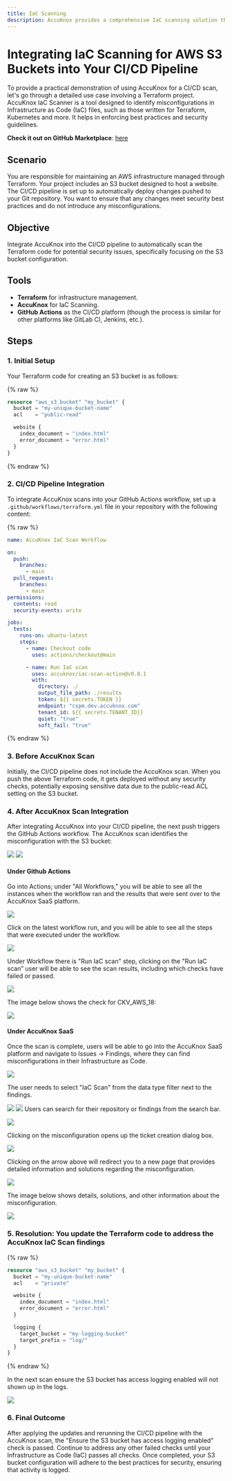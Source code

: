 ```yaml
---
title: IaC Scanning
description: AccuKnox provides a comprehensive IaC scanning solution that helps you identify and remediate misconfigurations in your Infrastructure as Code (IaC) files, ensuring that your cloud infrastructure is secure and compliant with best practices.
---
```


# Integrating IaC Scanning for AWS S3 Buckets into Your CI/CD Pipeline

To provide a practical demonstration of using AccuKnox for a CI/CD scan, let's go through a detailed use case involving a Terraform project. AccuKnox IaC Scanner is a tool designed to identify misconfigurations in Infrastructure as Code (IaC) files, such as those written for Terraform, Kubernetes and more. It helps in enforcing best practices and security guidelines.

**Check it out on GitHub Marketplace**: [here](https://github.com/marketplace/actions/accuknox-iac)

## Scenario

You are responsible for maintaining an AWS infrastructure managed through Terraform. Your project includes an S3 bucket designed to host a website. The CI/CD pipeline is set up to automatically deploy changes pushed to your Git repository. You want to ensure that any changes meet security best practices and do not introduce any misconfigurations.

## Objective

Integrate AccuKnox into the CI/CD pipeline to automatically scan the Terraform code for potential security issues, specifically focusing on the S3 bucket configuration.

## Tools

- **Terraform** for infrastructure management.
- **AccuKnox** for IaC Scanning.
- **GitHub Actions** as the CI/CD platform (though the process is similar for other platforms like GitLab CI, Jenkins, etc.).

## Steps

### 1. Initial Setup

Your Terraform code for creating an S3 bucket is as follows:

{% raw %}

```terraform
resource "aws_s3_bucket" "my_bucket" {
  bucket = "my-unique-bucket-name"
  acl    = "public-read"

  website {
    index_document = "index.html"
    error_document = "error.html"
  }
}
```

{% endraw %}

### 2. CI/CD Pipeline Integration

To integrate AccuKnox scans into your GitHub Actions workflow, set up a `.github/workflows/terraform.yml` file in your repository with the following content:

{% raw %}

```yaml
name: AccuKnox IaC Scan Workflow

on:
  push:
    branches:
      - main
  pull_request:
    branches:
      - main
permissions:
  contents: read
  security-events: write

jobs:
  tests:
    runs-on: ubuntu-latest
    steps:
      - name: Checkout code
        uses: actions/checkout@main

      - name: Run IaC scan
        uses: accuknox/iac-scan-action@v0.0.1
        with:
          directory: ./
          output_file_path: ./results
          token: ${{ secrets.TOKEN }}
          endpoint: "cspm.dev.accuknox.com"
          tenant_id: ${{ secrets.TENANT_ID}}
          quiet: "true"
          soft_fail: "true"
```

{% endraw %}

### 3. Before AccuKnox Scan

Initially, the CI/CD pipeline does not include the AccuKnox scan. When you push the above Terraform code, it gets deployed without any security checks, potentially exposing sensitive data due to the public-read ACL setting on the S3 bucket.

### 4. After AccuKnox Scan Integration

After integrating AccuKnox into your CI/CD pipeline, the next push triggers the GitHub Actions workflow. The AccuKnox scan identifies the misconfiguration with the S3 bucket:

![](images/iac-scan-images/3.png)
![](images/iac-scan-images/11.png)

#### Under Github Actions

Go into Actions; under "All Workflows," you will be able to see all the instances when the workflow ran and the results that were sent over to the AccuKnox SaaS platform.

![](images/iac-scan-images/4.png)

Click on the latest workflow run, and you will be able to see all the steps that were executed under the workflow.

![](images/iac-scan-images/5.png)

Under Workflow there is "Run IaC scan" step, clicking on the "Run IaC scan” user will be able to see the scan results, including which checks have failed or passed.

![](images/iac-scan-images/6.png)

The image below shows the check for CKV_AWS_18:

![](images/iac-scan-images/3.png)

#### Under AccuKnox SaaS

Once the scan is complete, users will be able to go into the AccuKnox SaaS platform and navigate to Issues → Findings, where they can find misconfigurations in their Infrastructure as Code.

![](images/iac-scan-images/7.png)

The user needs to select "IaC Scan" from the data type filter next to the findings.

![](images/iac-scan-images/8.png)
![](images/iac-scan-images/9.png)
Users can search for their repository or findings from the search bar.

![](images/iac-scan-images/10.png)

Clicking on the misconfiguration opens up the ticket creation dialog box.

![](images/iac-scan-images/11.png)

Clicking on the arrow above will redirect you to a new page that provides detailed information and solutions regarding the misconfiguration.

![](images/iac-scan-images/12.png)

The image below shows details, solutions, and other information about the misconfiguration.

![](images/iac-scan-images/13.png)

### 5. Resolution: You update the Terraform code to address the AccuKnox IaC Scan findings

{% raw %}

```terraform
resource "aws_s3_bucket" "my_bucket" {
  bucket = "my-unique-bucket-name"
  acl    = "private"

  website {
    index_document = "index.html"
    error_document = "error.html"
  }

  logging {
    target_bucket = "my-logging-bucket"
    target_prefix = "log/"
  }
}
```

{% endraw %}

In the next scan ensure the S3 bucket has access logging enabled will not shown up in the logs.

![](images/iac-scan-images/15.png)

### 6. Final Outcome

After applying the updates and rerunning the CI/CD pipeline with the AccuKnox scan, the "Ensure the S3 bucket has access logging enabled" check is passed. Continue to address any other failed checks until your Infrastructure as Code (IaC) passes all checks. Once completed, your S3 bucket configuration will adhere to the best practices for security, ensuring that activity is logged.
